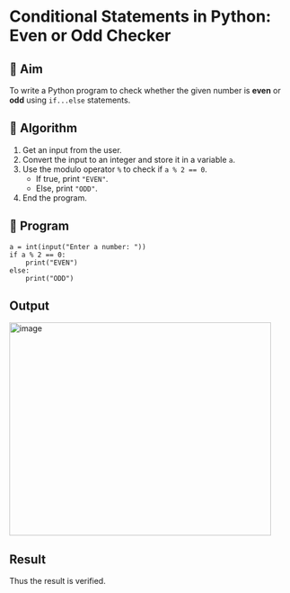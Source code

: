 # Conditional Statements in Python: Even or Odd Checker

## 🎯 Aim
To write a Python program to check whether the given number is **even** or **odd** using `if...else` statements.

## 🧠 Algorithm
1. Get an input from the user.
2. Convert the input to an integer and store it in a variable `a`.
3. Use the modulo operator `%` to check if `a % 2 == 0`.
   - If true, print `"EVEN"`.
   - Else, print `"ODD"`.
4. End the program.

## 🧾 Program
~~~
a = int(input("Enter a number: "))
if a % 2 == 0:
    print("EVEN")
else:
    print("ODD")
~~~

## Output
<img width="466" height="379" alt="image" src="https://github.com/user-attachments/assets/df87e414-367d-4627-a07d-5122b404e5c4" />


## Result
Thus the result is verified.
